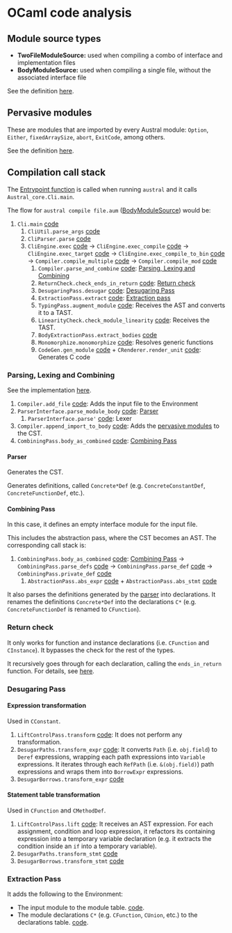 # OCaml code analysis

## Module source types

- **TwoFileModuleSource:** used when compiling a combo of interface and implementation files
- **BodyModuleSource:** used when compiling a single file, without the associated interface file

See the definition [here](https://github.com/austral/austral/blob/246f521c46825b58f81b2e489d2933be4e5ed9ad/lib/Compiler.ml#L56).

## Pervasive modules

These are modules that are imported by every Austral module: `Option`, `Either`, `fixedArraySize`, `abort`, `ExitCode`, among others.

See the definition [here](https://github.com/austral/austral/blob/246f521c46825b58f81b2e489d2933be4e5ed9ad/lib/BuiltIn.ml#L15).

## Compilation call stack

The [Entrypoint function](https://github.com/austral/austral/blob/246f521c46825b58f81b2e489d2933be4e5ed9ad/lib/Cli.ml#L13) is called when running `austral` and it calls `Austral_core.Cli.main`.

The flow for `austral compile file.aum` ([BodyModuleSource](#module-source-types)) would be:

1. `Cli.main` [code](https://github.com/austral/austral/blob/246f521c46825b58f81b2e489d2933be4e5ed9ad/lib/Cli.ml#L13)
    1. `CliUtil.parse_args` [code](https://github.com/austral/austral/blob/246f521c46825b58f81b2e489d2933be4e5ed9ad/lib/CliUtil.ml#L73)
    1. `CliParser.parse` [code](https://github.com/austral/austral/blob/246f521c46825b58f81b2e489d2933be4e5ed9ad/lib/CliParser.ml#L229)
    1. `CliEngine.exec` [code](https://github.com/austral/austral/blob/246f521c46825b58f81b2e489d2933be4e5ed9ad/lib/CliEngine.ml#L72) → `CliEngine.exec_compile` [code](https://github.com/austral/austral/blob/246f521c46825b58f81b2e489d2933be4e5ed9ad/lib/CliEngine.ml#L119) → `CliEngine.exec_target` [code](https://github.com/austral/austral/blob/246f521c46825b58f81b2e489d2933be4e5ed9ad/lib/CliEngine.ml#L164) → `CliEngine.exec_compile_to_bin` [code](https://github.com/austral/austral/blob/246f521c46825b58f81b2e489d2933be4e5ed9ad/lib/CliEngine.ml#L175) → `Compiler.compile_multiple` [code](https://github.com/austral/austral/blob/246f521c46825b58f81b2e489d2933be4e5ed9ad/lib/Compiler.ml#L111) → `Compiler.compile_mod` [code](https://github.com/austral/austral/blob/246f521c46825b58f81b2e489d2933be4e5ed9ad/lib/Compiler.ml#L92)
        1. `Compiler.parse_and_combine` [code](https://github.com/austral/austral/blob/246f521c46825b58f81b2e489d2933be4e5ed9ad/lib/Compiler.ml#L68): [Parsing, Lexing and Combining](#parsing-lexing-and-combining) 
        1. `ReturnCheck.check_ends_in_return` [code](https://github.com/austral/austral/blob/246f521c46825b58f81b2e489d2933be4e5ed9ad/lib/ReturnCheck.ml#L69): [Return check](#return-check)
        1. `DesugaringPass.desugar` [code](https://github.com/austral/austral/blob/246f521c46825b58f81b2e489d2933be4e5ed9ad/lib/DesugaringPass.ml#L30): [Desugaring Pass](#desugaring-pass)
        1. `ExtractionPass.extract` [code](https://github.com/austral/austral/blob/246f521c46825b58f81b2e489d2933be4e5ed9ad/lib/ExtractionPass.ml#L201): [Extraction pass](#extraction-pass)
        1. `TypingPass.augment_module` [code](https://github.com/austral/austral/blob/246f521c46825b58f81b2e489d2933be4e5ed9ad/lib/TypingPass.ml#L663): Receives the AST and converts it to a TAST.
        1. `LinearityCheck.check_module_linearity` [code](https://github.com/austral/austral/blob/246f521c46825b58f81b2e489d2933be4e5ed9ad/lib/LinearityCheck.ml#L758): Receives the TAST.
        1. `BodyExtractionPass.extract_bodies` [code](https://github.com/austral/austral/blob/246f521c46825b58f81b2e489d2933be4e5ed9ad/lib/BodyExtractionPass.ml#L10)
        1. `Monomorphize.monomorphize` [code](https://github.com/austral/austral/blob/246f521c46825b58f81b2e489d2933be4e5ed9ad/lib/Monomorphize.ml#L522): Resolves generic functions
        1. `CodeGen.gen_module` [code](https://github.com/austral/austral/blob/246f521c46825b58f81b2e489d2933be4e5ed9ad/lib/CodeGen.ml#L724) + `CRenderer.render_unit` [code](https://github.com/austral/austral/blob/246f521c46825b58f81b2e489d2933be4e5ed9ad/lib/CRenderer.ml#L33): Generates C code

### Parsing, Lexing and Combining

See the implementation [here](https://github.com/austral/austral/blob/246f521c46825b58f81b2e489d2933be4e5ed9ad/lib/Compiler.ml#L68).

1. `Compiler.add_file` [code](https://github.com/austral/austral/blob/246f521c46825b58f81b2e489d2933be4e5ed9ad/lib/Env.ml#L95): Adds the input file to the Environment
1.  `ParserInterface.parse_module_body` [code](https://github.com/austral/austral/blob/246f521c46825b58f81b2e489d2933be4e5ed9ad/lib/ParserInterface.ml#L33): [Parser](#parser)
    1. `ParserInterface.parse'` [code](https://github.com/austral/austral/blob/246f521c46825b58f81b2e489d2933be4e5ed9ad/lib/ParserInterface.ml#L17): Lexer
1. `Compiler.append_import_to_body` [code](https://github.com/austral/austral/blob/246f521c46825b58f81b2e489d2933be4e5ed9ad/lib/Compiler.ml#L42): Adds the [pervasive modules](#pervasive-modules) to the CST.
1. `CombiningPass.body_as_combined` [code](https://github.com/austral/austral/blob/246f521c46825b58f81b2e489d2933be4e5ed9ad/lib/CombiningPass.ml#L450): [Combining Pass](#combining-pass)

#### Parser

Generates the CST.

Generates definitions, called `Concrete*Def` (e.g. `ConcreteConstantDef`, `ConcreteFunctionDef`, etc.).

#### Combining Pass

In this case, it defines an empty interface module for the input file.

This includes the abstraction pass, where the CST becomes an AST.
The corresponding call stack is:

1. `CombiningPass.body_as_combined` [code](https://github.com/austral/austral/blob/246f521c46825b58f81b2e489d2933be4e5ed9ad/lib/CombiningPass.ml#L450): [Combining Pass](#combining-pass) → `CombiningPass.parse_defs` [code](https://github.com/austral/austral/blob/246f521c46825b58f81b2e489d2933be4e5ed9ad/lib/CombiningPass.ml#L410) → `CombiningPass.parse_def` [code](https://github.com/austral/austral/blob/246f521c46825b58f81b2e489d2933be4e5ed9ad/lib/CombiningPass.ml#L413) → `CombiningPass.private_def` [code](https://github.com/austral/austral/blob/246f521c46825b58f81b2e489d2933be4e5ed9ad/lib/CombiningPass.ml#L260)
    1. `AbstractionPass.abs_expr` [code](https://github.com/austral/austral/blob/246f521c46825b58f81b2e489d2933be4e5ed9ad/lib/AbstractionPass.ml#L104) + `AbstractionPass.abs_stmt` [code](https://github.com/austral/austral/blob/246f521c46825b58f81b2e489d2933be4e5ed9ad/lib/AbstractionPass.ml#L17)

It also parses the definitions generated by the [parser](#parser) into declarations.
It renames the definitions `Concrete*Def` into the declarations `C*` (e.g. `ConcreteFunctionDef` is renamed to `CFunction`).

### Return check

It only works for function and instance declarations (i.e. `CFunction` and `CInstance`).
It bypasses the check for the rest of the types.

It recursively goes through for each declaration, calling the `ends_in_return` function.
For details, see [here](https://github.com/austral/austral/blob/246f521c46825b58f81b2e489d2933be4e5ed9ad/lib/ReturnCheck.ml#L33).

### Desugaring Pass

#### Expression transformation

Used in `CConstant`.

1. `LiftControlPass.transform` [code](https://github.com/austral/austral/blob/246f521c46825b58f81b2e489d2933be4e5ed9ad/lib/LiftControlPass.ml#L141): It does not perform any transformation.
1. `DesugarPaths.transform_expr` [code](https://github.com/austral/austral/blob/246f521c46825b58f81b2e489d2933be4e5ed9ad/lib/DesugarPaths.ml#L42): It converts `Path` (i.e. `obj.field`) to `Deref` expressions, wrapping each path expressions into `Variable` expressions. It iterates through each `RefPath` (i.e. `&(obj.field)`) path expressions and wraps them into `BorrowExpr` expressions.
1. `DesugarBorrows.transform_expr` [code](https://github.com/austral/austral/blob/246f521c46825b58f81b2e489d2933be4e5ed9ad/lib/DesugarBorrows.ml#L243)

#### Statement table transformation

Used in `CFunction` and `CMethodDef`.

1. `LiftControlPass.lift` [code](https://github.com/austral/austral/blob/246f521c46825b58f81b2e489d2933be4e5ed9ad/lib/LiftControlPass.ml#L11): It receives an AST expression. For each  assignment, condition and loop expression, it refactors its containing expression into a temporary variable declaration (e.g. it extracts the condition inside an `if` into a temporary variable).
1. `DesugarPaths.transform_stmt` [code](https://github.com/austral/austral/blob/246f521c46825b58f81b2e489d2933be4e5ed9ad/lib/DesugarPaths.ml#L101)
1. `DesugarBorrows.transform_stmt` [code](https://github.com/austral/austral/blob/246f521c46825b58f81b2e489d2933be4e5ed9ad/lib/DesugarBorrows.ml#L160)

### Extraction Pass

It adds the following to the Environment:
- The input module to the module table. [code](https://github.com/austral/austral/blob/246f521c46825b58f81b2e489d2933be4e5ed9ad/lib/ExtractionPass.ml#L243).
- The module declarations `C*` (e.g. `CFunction`, `CUnion`, etc.) to the declarations table. [code](https://github.com/austral/austral/blob/246f521c46825b58f81b2e489d2933be4e5ed9ad/lib/ExtractionPass.ml#L248).
